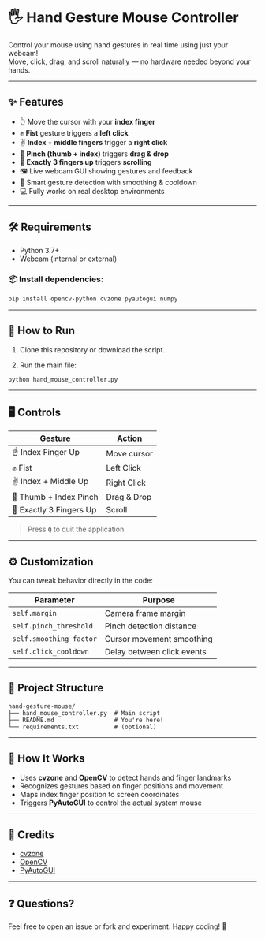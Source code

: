 # 🖐️ Hand Gesture Mouse Controller

Control your mouse using hand gestures in real time using just your webcam!  
Move, click, drag, and scroll naturally — no hardware needed beyond your hands.

---

## ✨ Features

- 👆 Move the cursor with your **index finger**
- ✊ **Fist** gesture triggers a **left click**
- ✌️ **Index + middle fingers** trigger a **right click**
- 🤏 **Pinch (thumb + index)** triggers **drag & drop**
- 🖖 **Exactly 3 fingers up** triggers **scrolling**
- 🖼️ Live webcam GUI showing gestures and feedback
- 🧠 Smart gesture detection with smoothing & cooldown
- 💻 Fully works on real desktop environments

---

## 🛠️ Requirements

- Python 3.7+
- Webcam (internal or external)

### 📦 Install dependencies:

```bash
pip install opencv-python cvzone pyautogui numpy
```

---

## 🚀 How to Run

1. Clone this repository or download the script.

2. Run the main file:

```bash
python hand_mouse_controller.py
```

---

## 🖥️ Controls

| Gesture                 | Action         |
|-------------------------|----------------|
| ☝️ Index Finger Up       | Move cursor    |
| ✊ Fist                  | Left Click     |
| ✌️ Index + Middle Up     | Right Click    |
| 🤏 Thumb + Index Pinch   | Drag & Drop    |
| 🖖 Exactly 3 Fingers Up  | Scroll         |

> Press **`Q`** to quit the application.

---

## ⚙️ Customization

You can tweak behavior directly in the code:

| Parameter              | Purpose                         |
|------------------------|---------------------------------|
| `self.margin`          | Camera frame margin             |
| `self.pinch_threshold` | Pinch detection distance        |
| `self.smoothing_factor`| Cursor movement smoothing       |
| `self.click_cooldown`  | Delay between click events      |

---

## 📂 Project Structure

```
hand-gesture-mouse/
├── hand_mouse_controller.py  # Main script
├── README.md                 # You're here!
└── requirements.txt          # (optional)
```

---

## 🧠 How It Works

- Uses **cvzone** and **OpenCV** to detect hands and finger landmarks
- Recognizes gestures based on finger positions and movement
- Maps index finger position to screen coordinates
- Triggers **PyAutoGUI** to control the actual system mouse

---

## 🙌 Credits

- [cvzone](https://github.com/cvzone/cvzone)
- [OpenCV](https://opencv.org/)
- [PyAutoGUI](https://github.com/asweigart/pyautogui)

---

## ❓ Questions?

Feel free to open an issue or fork and experiment. Happy coding! 🚀
